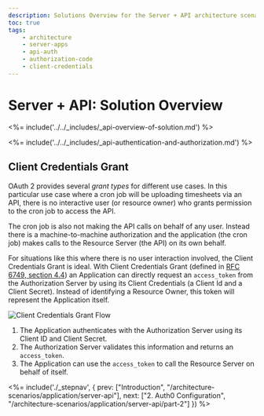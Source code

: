 ```yaml
---
description: Solutions Overview for the Server + API architecture scenario
toc: true
tags:
    - architecture
    - server-apps
    - api-auth
    - authorization-code
    - client-credentials
---
```


# Server + API: Solution Overview

<%= include('../../_includes/_api-overview-of-solution.md') %>

<%= include('../../_includes/_api-authentication-and-authorization.md') %>

## Client Credentials Grant

OAuth 2 provides several *grant types* for different use cases. In this particular use case where a cron job will be uploading timesheets via an API, there is no interactive user (or resource owner) who grants permission to the cron job to access the API.

The cron job is also not making the API calls on behalf of any user. Instead there is a machine-to-machine authorization and the application (the cron job) makes calls to the Resource Server (the API) on its own behalf.

For situations like this where there is no user interaction involved, the Client Credentials Grant is ideal. With Client Credentials Grant (defined in [RFC 6749, section 4.4](https://tools.ietf.org/html/rfc6749#section-4.4)) an Application can directly request an `access_token` from the Authorization Server by using its Client Credentials (a Client Id and a Client Secret). Instead of identifying a Resource Owner, this token will represent the Application itself.

![Client Credentials Grant Flow](/media/articles/architecture-scenarios/server-api/client-credentials-grant.png)

1. The Application authenticates with the Authorization Server using its Client ID and Client Secret.
1. The Authorization Server validates this information and returns an `access_token`.
1. The Application can use the `access_token` to call the Resource Server on behalf of itself.

<%= include('./_stepnav', {
 prev: ["Introduction", "/architecture-scenarios/application/server-api"], next: ["2. Auth0 Configuration", "/architecture-scenarios/application/server-api/part-2"]
}) %>
